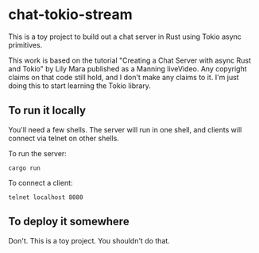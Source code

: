 # chat-tokio-stream

This is a toy project to build out a chat server in Rust using Tokio async primitives.

This work is based on the tutorial "Creating a Chat Server with async Rust and Tokio" by Lily Mara published as a Manning liveVideo. Any copyright claims on that code still hold, and I don't make any claims to it. I'm just doing this to start learning the Tokio library.

## To run it locally

You'll need a few shells. The server will run in one shell, and clients will connect via telnet on other shells.

To run the server:

```{bash}
cargo run
```

To connect a client:

```{bash}
telnet localhost 8080
```

## To deploy it somewhere

Don't. This is a toy project. You shouldn't do that.
